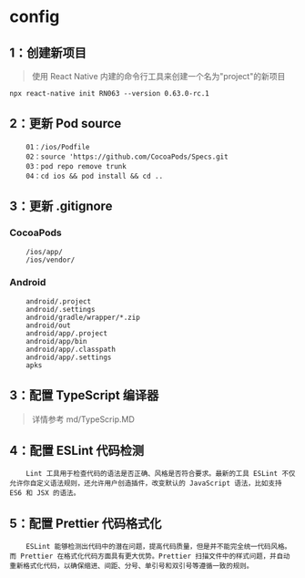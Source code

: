 # config

## 1：创建新项目

> 使用 React Native 内建的命令行工具来创建一个名为"project"的新项目

```npx react-native init RN063 --version 0.63.0-rc.1```

## 2：更新 Pod source

```
    01：/ios/Podfile
    02：source 'https://github.com/CocoaPods/Specs.git
    03：pod repo remove trunk
    04：cd ios && pod install && cd ..
```

## 3：更新 .gitignore

### CocoaPods

```
    /ios/app/
    /ios/vendor/
```

### Android

```
    android/.project
    android/.settings
    android/gradle/wrapper/*.zip
    android/out
    android/app/.project
    android/app/bin
    android/app/.classpath
    android/app/.settings
    apks
```

## 3：配置 TypeScript 编译器 

>详情参考  md/TypeScrip.MD

## 4：配置 ESLint 代码检测

```
    Lint 工具用于检查代码的语法是否正确、风格是否符合要求。最新的工具 ESLint 不仅允许你自定义语法规则，还允许用户创造插件，改变默认的 JavaScript 语法，比如支持 ES6 和 JSX 的语法。
```

## 5：配置 Prettier 代码格式化

```
    ESLint 能够检测出代码中的潜在问题，提高代码质量，但是并不能完全统一代码风格。而 Prettier 在格式化代码方面具有更大优势。Prettier 扫描文件中的样式问题，并自动重新格式化代码，以确保缩进、间距、分号、单引号和双引号等遵循一致的规则。
```